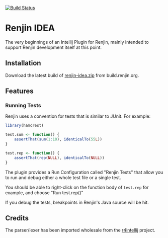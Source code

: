 
[![Build Status](http://build.renjin.org/job/renjin-idea/badge/icon)](http://build.renjin.org/job/renjin-idea/)

# Renjin IDEA

The very beginnings of an Intellij Plugin for Renjin, mainly
intended to support Renjin development itself at this point. 

## Installation

Download the latest build of [renjin-idea.zip](http://build.renjin.org/job/renjin-idea/lastSuccessfulBuild/artifact/plugin/build/distributions/renjin-idea.zip) from build.renjin.org.


## Features

### Running Tests

Renjin uses a convention for tests that is similar to JUnit. For
example:

```.R
library(hamcrest)

test.sum <- function() {
    assertThat(sum(1:10), identicalTo(55L))
}

test.rep <- function() {
    assertThat(rep(NULL), identicalTo(NULL))
}
```

The plugin provides a Run Configuration called "Renjin Tests" that 
allow you to run and debug either a whole test file or a single test.

You should be able to right-click on the function body of `test.rep` for
example, and choose "Run test.rep()"

If you debug the tests, breakpoints in Renjin's Java source will be hit.


## Credits

The parser/lexer has been imported wholesale from the 
[r4intellij](https://github.com/holgerbrandl/r4intellij) project.



